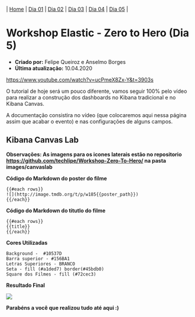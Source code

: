 | [Home](https://priscillaparodi.github.io/Workshop-Zero-To-Hero) | [Dia 01](https://priscillaparodi.github.io/Workshop-Zero-To-Hero/dia01-configuracoes) | [Dia 02](https://priscillaparodi.github.io/Workshop-Zero-To-Hero/dia02-observabilidade) | [Dia 03](https://priscillaparodi.github.io/Workshop-Zero-To-Hero/dia03-elasticsearch) | [Dia 04](https://priscillaparodi.github.io/Workshop-Zero-To-Hero/dia04-logstash) | [Dia 05](https://priscillaparodi.github.io/Workshop-Zero-To-Hero/dia05-kibana) | 

# Workshop Elastic - Zero to Hero (Dia 5)
* **Criado por:** Felipe Queiroz e Anselmo Borges <br>
* **Última atualização:** 10.04.2020

https://www.youtube.com/watch?v=ucPmeX8Zx-Y&t=3903s


[](images/dia01-instalacaoeambiente/Slide1.jpg)

O tutorial de hoje será um pouco diferente, vamos seguir 100% pelo vídeo para realizar a construção dos dashboards no Kibana tradicional e no Kibana Canvas.

A documentação consistira no vídeo (que colocaremos aqui nessa página assim que acabar o evento) e nas configurações de alguns campos.

## Kibana Canvas Lab

**Observações: As imagens para os icones laterais estão no repositorio https://github.com/techlipe/Workshop-Zero-To-Hero/ na pasta images/canvaslab**

**Código do Markdown do poster do filme**

```
{{#each rows}}
![](http://image.tmdb.org/t/p/w185{{poster_path}})
{{/each}}
```

**Código do Markdown do titutlo do filme**

```
{{#each rows}}
{{title}}
{{/each}}
```

**Cores Utilizadas**

```
Background -  #10537D
Barra superior - #156BA1
Letras Superiores - BRANCO
Seta - fill (#a1ded7) border(#45bdb0)
Square dos Filmes - fill (#72cec3)
```

**Resultado Final** 

![](images/dia05-kibana/canvas_resultado_final.JPG)

**Parabéns a você que realizou tudo até aqui :)**
